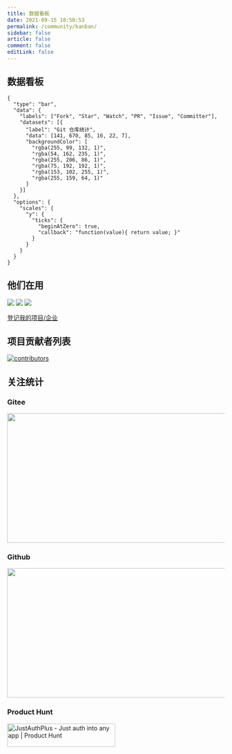 ```yaml
---
title: 数据看板
date: 2021-09-15 18:50:53
permalink: /community/kanban/
sidebar: false 
article: false 
comment: false 
editLink: false 
---
```


## 数据看板

```chart
{
  "type": "bar",
  "data": {
    "labels": ["Fork", "Star", "Watch", "PR", "Issue", "Committer"],
    "datasets": [{
      "label": "Git 仓库统计",
      "data": [141, 670, 85, 16, 22, 7],
      "backgroundColor": [
        "rgba(255, 99, 132, 1)",
        "rgba(54, 162, 235, 1)",
        "rgba(255, 206, 86, 1)",
        "rgba(75, 192, 192, 1)",
        "rgba(153, 102, 255, 1)",
        "rgba(255, 159, 64, 1)"
      ]
    }]
  },
  "options": {
    "scales": {
      "y": {
        "ticks": {
          "beginAtZero": true,
          "callback": "function(value){ return value; }"
        }
      }
    }
  }
}
```

## 他们在用

![](/user/jai-h50.png) ![](/user/liuniu-h50.png) ![](/user/mica-h50.png)

[登记我的项目/企业](https://gitee.com/fujieid/jap/issues/I43D4H)

## 项目贡献者列表

[![contributors](https://whnb.wang/contributors/fujieid/jap/15)](https://whnb.wang)


## 关注统计

### Gitee

<a target="_blank" href='https://gitee.com/fujieid/jap'><img src="https://whnb.wang/img/fujieid/jap" width="900" height="300"></a>

### Github

<a target="_blank" href='https://gitee.com/fujieid/jap'><img src="https://starchart.cc/fujieid/jap.svg" width="900" height="300"></a>

### Product Hunt

<a href="https://www.producthunt.com/posts/justauthplus?utm_source=badge-featured&utm_medium=badge&utm_souce=badge-justauthplus" target="_blank">
  <img src="https://api.producthunt.com/widgets/embed-image/v1/featured.svg?post_id=285597&theme=dark" alt="JustAuthPlus - Just auth into any app | Product Hunt" style="width: 250px; height: 54px;" width="250" height="54" />
</a>
